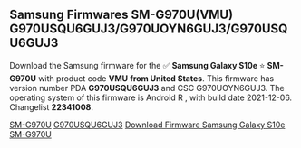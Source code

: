 <h2>Samsung Firmwares SM-G970U(VMU) G970USQU6GUJ3/G970UOYN6GUJ3/G970USQU6GUJ3</h2>
Download the Samsung firmware for the ✅ <strong>Samsung Galaxy S10e </strong> ⭐ <strong>SM-G970U</strong> with product code <strong>VMU</strong> <strong> from United States</strong>. This firmware has version number PDA <strong>G970USQU6GUJ3</strong> and CSC G970UOYN6GUJ3. The operating system of this firmware is Android R , with build date 2021-12-06. Changelist <strong>22341008</strong>.


[SM-G970U](https://samfirm.shop/samsung/model/SM-G970U)
[G970USQU6GUJ3](https://samfirm.shop/samsung/pda/G970USQU6GUJ3)
[Download Firmware Samsung Galaxy S10e SM-G970U](https://samfirm.shop/samsung/firmware/480389)

